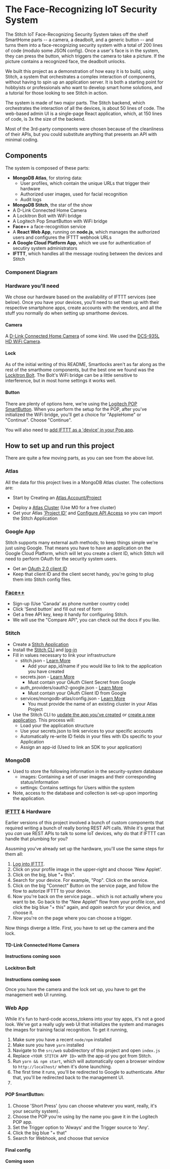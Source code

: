 # The Face-Recognizing IoT Security System #

The Stitch IoT Face-Recognizing Security System takes off the shelf SmartHome parts -- a camera, a deadbolt, and a generic button -- and turns them into a face-recognizing security system with a total of 200 lines of code (modulo some JSON config). Once a user's face is in the system, they can press the button, which triggers the camera to take a picture. If the picture contains a recognized face, the deadbolt unlocks.

We built this project as a demonstration of how easy it is to build, using Stitch, a system that orchestrates a complex interaction of components, without having to spin up an application server. It is both a starting point for hobbyists or professionals who want to develop smart home solutions, and a tutorial for those looking to see Stitch in action.

The system is made of two major parts. The Stitch backend, which orchestrates the interaction of all the devices, is about 50 lines of code. The web-based admin UI is a single-page React application, which, at 150 lines of code, is 3x the size of the backend.

Most of the 3rd-party components were chosen because of the cleanliness of their APIs, but you could substitute anything that presents an API with minimal coding.

## Components

The system is composed of these parts:

* **MongoDB Atlas**, for storing data:
    - User profiles, which contain the unique URLs that trigger their hardware
    - Authorized user images, used for facial recognition
    - Audit logs
* **MongoDB Stitch**, the star of the show
* A D-Link Connected Home Camera
* A Lockitron Bolt with WiFi bridge
* A Logitech Pop SmartButton with WiFi bridge
* **Face++** a face-recognition service
* A **React Web App**, running on **node.js**, which manages the authorized users and configures the IFTTT webhook URLs
* **A Google Cloud Platform App**, which we use for authentication of secutiry system administrators
* **IFTTT**, which handles all the message routing between the devices and Stitch

### Component Diagram

### Hardware you'll need

We chose our hardware based on the availability of IFTTT services (see below). Once you have your devices, you'll need to set them up with their respective smartphone apps, create accounts with the vendors, and all the stuff you normally do when setting up smarthome devices.

#### Camera
A [D-Link Connected Home Camera](http://us.dlink.com/product-category/home-solutions/connected-home/cameras/) of some kind. We used the [DCS-935L HD WiFi Camera](http://us.dlink.com/products/connect/hd-wi-fi-camera/).

#### Lock
As of the initial writing of this README, Smartlocks aren't as far along as the rest of the smarthome components, but the best one we found was the [Lockitron Bolt](https://lockitron.com). The Bolt's WiFi bridge can be a little sensitive to interference, but in most home settings it works well.

#### Button
There are plenty of options here, we're using the [Logitech POP SmartButton](https://www.logitech.com/en-us/product/pop-smart-button). When you perform the setup for the POP, after you've initialized the WiFi bridge, you'll get a choice for "AppleHome" or "Continue". Choose "Continue".

You will also need to [add IFTTT as a 'device' in your Pop app](http://support.logitech.com/en_us/article/Working-with-IFTTT?product=a0q31000009vuqLAAQ). 


## How to set up and run this project

There are quite a few moving parts, as you can see from the above list.

### Atlas

All the data for this project lives in a MongoDB Atlas cluster. The collections are:

* Start by Creating an [Atlas Account/Project](https://docs.atlas.mongodb.com/getting-started/#a-create-an-service-user-account)
+ Deploy a [Atlas Cluster](https://docs.atlas.mongodb.com/getting-started/#b-create-an-service-free-tier-cluster) (Use M0 for a free cluster)
+ Get your Atlas ['Project ID'](https://docs.atlas.mongodb.com/tutorial/manage-project-settings/) and [Configure API Access](https://docs.atlas.mongodb.com/configure-api-access/) so you can import the Stitch Application

### Google App

Stitch supports many external auth methods; to keep things simple we're just using Google. That means you have to have an application on the Google Cloud Platform, which will let you create a client ID, which Stitch will need to perform OAuth for the security system users.

+ Get an [OAuth 2.0 client ID](https://support.google.com/cloud/answer/6158849?hl=en)
+ Keep that client ID and the client secret handy, you're going to plug them into Stitch config files.

### [Face++](https://www.faceplusplus.com)

+ Sign-up (Use 'Canada' as phone number country code)
+ Click 'Send button' and fill out rest of form
+ Get a free API key, keep it handy for configuring Stitch.
+ We will use the "Compare API", you can check out the docs if you like.

### Stitch
+ Create a [Stitch Application](https://docs.mongodb.com/stitch/getting-started/create-stitch-app/#c-add-a-stitch-app)
+ Install the [Stitch CLI](https://docs.mongodb.com/stitch/import-export/stitch-cli-reference/#install-stitch-cli) and [log-in](https://docs.mongodb.com/stitch/import-export/update-stitch-app/#procedure)
+ Fill in values necessary to link your infrastructure
    * stitch.json - [Learn More](https://docs.mongodb.com/stitch/import-export/application-schema/#application-configuration)
        - Add your app_id/name if you would like to link to the application you have created
    * secrets.json - [Learn More](https://docs.mongodb.com/stitch/import-export/application-schema/#sensitive-information)
        - Must contain your OAuth Client Secret from Google
    * auth_providers/oauth2-google.json - [Learn More](https://docs.mongodb.com/stitch/import-export/application-schema/#authentication-providers)
        - Must contain your OAuth Client ID from Google
    * services/mongodb-atlas/config.json - [Learn More](https://docs.mongodb.com/stitch/import-export/application-schema/#services)
        - You must provide the name of an existing cluster in your Atlas Project
+ Use the Stitch CLI to [update the app you've created](https://docs.mongodb.com/stitch/import-export/update-stitch-app/) or [create a new application](https://docs.mongodb.com/stitch/import-export/create-stitch-app/).  This process will:
    * Load your the application structure
    * Use your secrets.json to link services to your specific accounts
    * Automatically re-write ID fields in your files with IDs specific to your Application
    * Assign an app-id (Used to link an SDK to your application)

### MongoDB
- Used to store the following information in the security-system database
    + images: Containing a set of user images and their corresponding status/information
    + settings: Contains settings for Users within the system 
- Note, access to the database and collection is set-up upon importing the application.

### [IFTTT](https://ifttt.com/) & Hardware

Earlier versions of this project involved a bunch of custom components that required writing a bunch of really boring REST API calls. While it's great that you *can* use REST APIs to talk to some IoT devices, why do that if IFTTT can handle that plumbing for you?

Asusming you've already set up the hardware, you'll use the same steps for them all:

1. [Log into IFTTT](https://ifttt.com/).
2. Click on your profile image in the upper-right and choose 'New Applet'.
3. Click on the big, blue "+ this".
4. Search for your device. For example, "Pop". Click on the service.
5. Click on the big "Connect" Button on the service page, and follow the flow to autorize IFTTT to your device.
6. Now you're back on the service page... which is not actually where you want to be. Go back to the "New Applet" flow from your profile icon, and click the big blue "+ this" again, and *again* search for your device, and choose it.
7. *Now* you're on the page where you can choose a trigger.

Now things diverge a little. First, you have to set up the camera and the lock.

#### TD-Link Connected Home Camera

**Instructions coming soon**

#### Lockitron Bolt

**Instructions coming soon**

Once you have the camera and the lock set up, you have to get the management web UI running.

### Web App

While it's fun to hard-code access_tokens into your toy apps, it's not a good look. We've got a really ugly web UI that initializes the system and manages the images for training facial recognition. To get it running,

1. Make sure you have a recent `node/npm` installed
2. Make sure you have `yarn` installed
3. Navigate to the `src/web` subdirectory of this project and open `index.js`
3. Replace `<YOUR STITCH APP ID>` with the app-id you got from Stitch.
4. Run `yarn && npm start`, which will automatically open a browser window to `http://localhost/` when it's done launching.
5. The first time it runs, you'll be redirected to Google to authenticate. After that, you'll be redirected back to the management UI.
6. 


#### POP SmartButton:

1. Choose 'Short Press' (you can choose whatever you want, really, it's your security system).
2. Choose the POP you're using by the name you gave it in the Logitech POP app.
3. Set the Trigger option to 'Always' and the Trigger source to 'Any'.
4. Click the big blue "+ that"
5. Search for Webhook, and choose that service

#### Final config

**Coming soon**